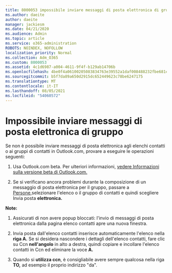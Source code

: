 ```yaml
---
title: 8000053 impossibile inviare messaggi di posta elettronica di gruppo
ms.author: daeite
author: daeite
manager: jackiesm
ms.date: 04/21/2020
ms.audience: Admin
ms.topic: article
ms.service: o365-administration
ROBOTS: NOINDEX, NOFOLLOW
localization_priority: Normal
ms.collection: Adm_O365
ms.custom: 8000053
ms.assetid: 4c1d6987-a004-4611-9f4f-b129ab14706b
ms.openlocfilehash: 4be0f4a06100205083834763e39552a1daf008488232fbe681c3ab71e549f764
ms.sourcegitcommit: b5f7da89a650d2915dc652449623c78be6247175
ms.translationtype: MT
ms.contentlocale: it-IT
ms.lasthandoff: 08/05/2021
ms.locfileid: "54060572"
---
```

# <a name="unable-to-send-group-emails"></a>Impossibile inviare messaggi di posta elettronica di gruppo

Se non è possibile inviare messaggi di posta elettronica agli elenchi contatti o ai gruppi di contatti in Outlook.com, provare a eseguire le operazioni seguenti:
  
1. Usa Outlook.com beta. Per ulteriori informazioni, [vedere Informazioni sulla versione beta di Outlook.com.](https://support.office.com/article/e2261c7f-d413-4084-8f22-21282f42d8cf)
    
2. Se si verificano ancora problemi durante la composizione di un messaggio di posta elettronica per il gruppo, passare a [Persone,](https://outlook.live.com/people/)selezionare l'elenco o il gruppo di contatti e quindi scegliere Invia posta **elettronica.**
    
 **Note:**
  
1. Assicurati di non avere popup bloccati: l'invio di messaggi di posta elettronica dalla pagina elenco contatti apre una nuova finestra.
    
2. Invia posta dall'elenco contatti inserisce automaticamente l'elenco nella **riga A.** Se si desidera nascondere i dettagli dell'elenco contatti, fare clic su Ccn  **nell'angolo** in alto a destra, quindi copiare e incollare l'elenco contatti in Ccn ed eliminare la voce **A.** 
    
3. Quando si **utilizza ccn**, è consigliabile avere sempre qualcosa nella riga **TO,** ad esempio il proprio indirizzo "da". 
    

